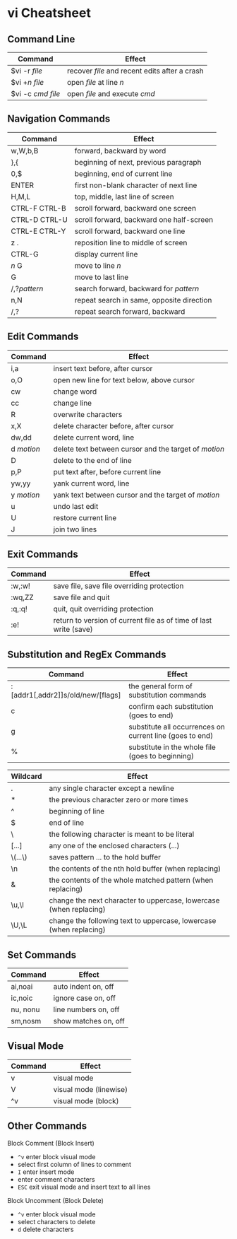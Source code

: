 # vi Cheatsheet

## Command Line
| Command | Effect |
| --- | --- |
| $vi -r *file* | recover *file* and recent edits after a crash |
| $vi +*n* *file* | open *file* at line *n* |
| $vi -c *cmd* *file* | open *file* and execute *cmd* |

## Navigation Commands
| Command | Effect |
| --- | --- |
| w,W,b,B | forward, backward by word |
| },{ | beginning of next, previous paragraph |
| 0,$ | beginning, end of current line |
| ENTER | first non-blank character of next line |
| H,M,L | top, middle, last line of screen |
| CTRL-F CTRL-B | scroll forward, backward one screen |
| CTRL-D CTRL-U | scroll forward, backward one half-screen |
| CTRL-E CTRL-Y | scroll forward, backward one line |
| z . | reposition line to middle of screen |
| CTRL-G | display current line |
| *n* G | move to line *n* |
| G | move to last line |
| /,?*pattern* | search forward, backward for *pattern* |
| n,N | repeat search in same, opposite direction |
| /,? | repeat search forward, backward |

## Edit Commands
| Command | Effect |
| --- | --- |
| i,a | insert text before, after cursor |
| o,O | open new line for text below, above cursor |
| cw | change word |
| cc | change line |
| R | overwrite characters |
| x,X | delete character before, after cursor |
| dw,dd | delete current word, line |
| d *motion* | delete text between cursor and the target of *motion* |
| D | delete to the end of line |
| p,P | put text after, before current line |
| yw,yy | yank current word, line |
| y *motion* | yank text between cursor and the target of *motion* |
| u | undo last edit |
| U | restore current line |
| J | join two lines |

## Exit Commands
| Command | Effect |
| --- | --- |
| :w,:w! | save file, save file overriding protection |
| :wq,ZZ | save file and quit |
| :q,:q! | quit, quit overriding protection |
| :e! | return to version of current file as of time of last write (save) |

## Substitution and RegEx Commands
| Command | Effect |
| --- | --- |
| :[addr1[,addr2]]s/old/new/[flags] | the general form of substitution commands |
| c | confirm each substitution (goes to end) |
| g | substitute all occurrences on current line (goes to end) |
| % | substitute in the whole file (goes to beginning) |

| Wildcard | Effect |
| --- | --- |
| . | any single character except a newline |
| * | the previous character zero or more times |
| ^ | beginning of line |
| $ | end of line |
| \ | the following character is meant to be literal |
| [...] | any one of the enclosed characters (...) |
| \\(...\\) | saves pattern ... to the hold buffer |
| \n | the contents of the nth hold buffer (when replacing) |
| & | the contents of the whole matched pattern (when replacing) |
| \u,\l | change the next character to uppercase, lowercase (when replacing) |
| \U,\L | change the following text to uppercase, lowercase (when replacing) |

## Set Commands
| Command | Effect |
| --- | --- |
| ai,noai | auto indent on, off |
| ic,noic | ignore case on, off |
| nu, nonu | line numbers on, off |
| sm,nosm | show matches on, off |

## Visual Mode
| Command | Effect |
| --- | --- |
| v | visual mode |
| V | visual mode (linewise) |
| ^v | visual mode (block) |

## Other Commands

Block Comment (Block Insert)
 * `^v` enter block visual mode
 * select first column of lines to comment
 * `I` enter insert mode
 * enter comment characters
 * `ESC` exit visual mode and insert text to all lines

Block Uncomment (Block Delete)
* `^v` enter block visual mode
* select characters to delete
* `d` delete characters
